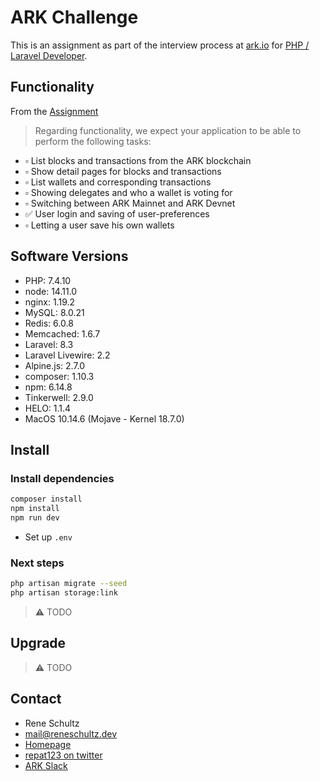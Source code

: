 # ARK Challenge

This is an assignment as part of the interview process at [ark.io](https://ark.io) for [PHP / Laravel Developer](https://ark.io/careers).

## Functionality

From the [Assignment](https://www.notion.so/Laravel-Assignment-cfeb8f0570044018815806466f1fbc71)

> Regarding functionality, we expect your application to be able to perform the following tasks:

* ▫️ List blocks and transactions from the ARK blockchain
* ▫️ Show detail pages for blocks and transactions
* ▫️ List wallets and corresponding transactions
* ▫️ Showing delegates and who a wallet is voting for
* ▫️ Switching between ARK Mainnet and ARK Devnet
* ✅ User login and saving of user-preferences
* ▫️ Letting a user save his own wallets

## Software Versions

* PHP: 7.4.10
* node: 14.11.0
* nginx: 1.19.2
* MySQL: 8.0.21
* Redis: 6.0.8
* Memcached: 1.6.7
* Laravel: 8.3
* Laravel Livewire: 2.2
* Alpine.js: 2.7.0
* composer: 1.10.3
* npm: 6.14.8
* Tinkerwell: 2.9.0
* HELO: 1.1.4
* MacOS 10.14.6 (Mojave - Kernel 18.7.0)

## Install

### Install dependencies

```sh
composer install
npm install
npm run dev
```

* Set up `.env`

### Next steps

```sh
php artisan migrate --seed
php artisan storage:link
```

> ⚠️ TODO

## Upgrade

> ⚠️ TODO

## Contact

* Rene Schultz
* mail@reneschultz.dev
* [Homepage](https://reneschultz.dev)
* [repat123 on twitter](https://twitter.com/repat123)
* [ARK Slack](https://cryptoarkproject.slack.com/archives/D01A95NM0KZ)